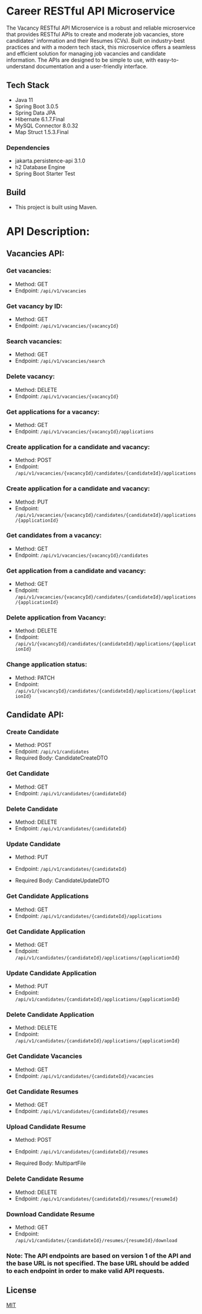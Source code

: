 # Career RESTful API Microservice
The Vacancy RESTful API Microservice is a robust and reliable microservice that provides RESTful APIs to create and moderate job vacancies, store candidates' information and their Resumes (CVs).
Built on industry-best practices and with a modern tech stack, this microservice offers a seamless and efficient solution for managing job vacancies and candidate information. The APIs are designed to be simple to use, with easy-to-understand documentation and a user-friendly interface.

## Tech Stack
* Java 11
* Spring Boot 3.0.5
* Spring Data JPA
* Hibernate 6.1.7.Final
* MySQL Connector 8.0.32
* Map Struct 1.5.3.Final
### Dependencies
* jakarta.persistence-api 3.1.0
* h2 Database Engine
* Spring Boot Starter Test
## Build
* This project is built using Maven.


# API Description:
## Vacancies API:
### Get vacancies:
* Method: GET
* Endpoint: ```/api/v1/vacancies```
### Get vacancy by ID:
* Method: GET
* Endpoint: ```/api/v1/vacancies/{vacancyId}```
### Search vacancies:
* Method: GET
* Endpoint: ```/api/v1/vacancies/search```
### Delete vacancy:
* Method: DELETE
* Endpoint: ```/api/v1/vacancies/{vacancyId}```
### Get applications for a vacancy:
* Method: GET
* Endpoint: ```/api/v1/vacancies/{vacancyId}/applications```
### Create application for a candidate and vacancy:
* Method: POST
* Endpoint: ```/api/v1/vacancies/{vacancyId}/candidates/{candidateId}/applications```
### Create application for a candidate and vacancy:
* Method: PUT
* Endpoint: ```/api/v1/vacancies/{vacancyId}/candidates/{candidateId}/applications/{applicationId}```
### Get candidates from a vacancy:
* Method: GET
* Endpoint: ```/api/v1/vacancies/{vacancyId}/candidates```
### Get application from a candidate and vacancy:
* Method: GET
* Endpoint: ```/api/v1/vacancies/{vacancyId}/candidates/{candidateId}/applications/{applicationId}```
### Delete application from Vacancy:
* Method: DELETE
* Endpoint: ```/api/v1/{vacancyId}/candidates/{candidateId}/applications/{applicationId}```
### Change application status:
* Method: PATCH
* Endpoint: ```/api/v1/{vacancyId}/candidates/{candidateId}/applications/{applicationId}```

## Candidate API:

### Create Candidate
* Method: POST
* Endpoint: ```/api/v1/candidates```
* Required Body: CandidateCreateDTO
###  Get Candidate
* Method: GET
* Endpoint: ```/api/v1/candidates/{candidateId}```

### Delete Candidate
* Method: DELETE
* Endpoint: ```/api/v1/candidates/{candidateId}```

### Update Candidate
* Method: PUT
* Endpoint: ```/api/v1/candidates/{candidateId}```

* Required Body: CandidateUpdateDTO
### Get Candidate Applications
* Method: GET
* Endpoint: ```/api/v1/candidates/{candidateId}/applications```

### Get Candidate Application
* Method: GET
* Endpoint: ```/api/v1/candidates/{candidateId}/applications/{applicationId}```

### Update Candidate Application
* Method: PUT
* Endpoint: ```/api/v1/candidates/{candidateId}/applications/{applicationId}```

### Delete Candidate Application
* Method: DELETE
* Endpoint: ```/api/v1/candidates/{candidateId}/applications/{applicationId}```

### Get Candidate Vacancies
* Method: GET
* Endpoint: ```/api/v1/candidates/{candidateId}/vacancies```

### Get Candidate Resumes
* Method: GET
* Endpoint: ```/api/v1/candidates/{candidateId}/resumes```

### Upload Candidate Resume
* Method: POST
* Endpoint: ```/api/v1/candidates/{candidateId}/resumes```

* Required Body: MultipartFile
### Delete Candidate Resume
* Method: DELETE
* Endpoint: ```/api/v1/candidates/{candidateId}/resumes/{resumeId}```

### Download Candidate Resume
* Method: GET
* Endpoint: ```/api/v1/candidates/{candidateId}/resumes/{resumeId}/download```
### Note: The API endpoints are based on version 1 of the API and the base URL is not specified. The base URL should be added to each endpoint in order to make valid API requests.

## License

[MIT](https://choosealicense.com/licenses/mit/)